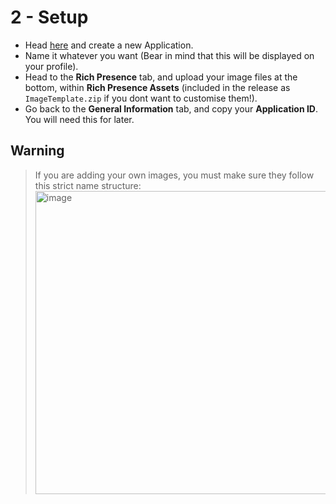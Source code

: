 # 2 - Setup

- Head [here](https://discord.com/developers/applications) and create a new Application.
- Name it whatever you want (Bear in mind that this will be displayed on your profile).
- Head to the **Rich Presence** tab, and upload your image files at the bottom, within **Rich Presence Assets** (included in the release as `ImageTemplate.zip` if you dont want to customise them!).
- Go back to the **General Information** tab, and copy your **Application ID**. You will need this for later.

## Warning
> If you are adding your own images, you must make sure they follow this strict name structure:
><img width="1476" height="485" alt="image" src="https://github.com/user-attachments/assets/d1280db1-2a56-468c-86f5-c3f4857e3df8" />
